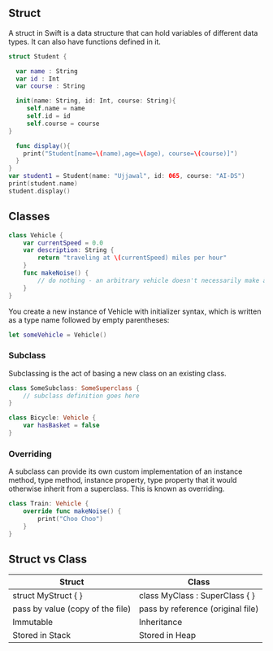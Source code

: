 ## Struct
A struct in Swift is a data structure that can hold variables of different data types. It can also have functions defined in it.
```swift
struct Student {

  var name : String
  var id : Int
  var course : String

  init(name: String, id: Int, course: String){
     self.name = name
     self.id = id
     self.course = course
}

  func display(){
    print("Student[name=\(name),age=\(age), course=\(course)]")
  }
}
var student1 = Student(name: "Ujjawal", id: 065, course: "AI-DS")
print(student.name)
student.display()
```

## Classes 

```swift
class Vehicle {
    var currentSpeed = 0.0
    var description: String {
        return "traveling at \(currentSpeed) miles per hour"
    }
    func makeNoise() {
        // do nothing - an arbitrary vehicle doesn't necessarily make a noise
    }
}
```

You create a new instance of Vehicle with initializer syntax, which is written as a type name followed by empty parentheses:
```swift
let someVehicle = Vehicle()
```

### Subclass
Subclassing is the act of basing a new class on an existing class.
```swift
class SomeSubclass: SomeSuperclass {
    // subclass definition goes here
}
```
```swift
class Bicycle: Vehicle {
    var hasBasket = false
}
```

### Overriding
A subclass can provide its own custom implementation of an instance method, type method, instance property, type property that it would otherwise inherit from a superclass. This is known as overriding.
```swift
class Train: Vehicle {
    override func makeNoise() {
        print("Choo Choo")
    }
}
```
## Struct vs Class

| Struct        | Class         |
| ------------- | ------------- |
| struct MyStruct { }  | class MyClass : SuperClass { } |
| pass by value (copy of the file)  | pass by reference (original file) |
| Immutable  | Inheritance |
| Stored in Stack | Stored in Heap |
